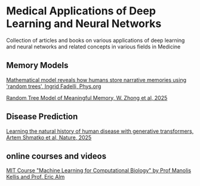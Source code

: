 # Medical Applications of Deep Learning and Neural Networks

Collection of articles and books on various applications of deep learning and neural networks and related concepts in various fields in Medicine

## Memory Models

[Mathematical model reveals how humans store narrative memories using 'random trees', Ingrid Fadelli, Phys.org](https://medicalxpress.com/news/2025-07-mathematical-reveals-humans-narrative-memories.html)

[Random Tree Model of Meaningful Memory, W. Zhong et al, 2025](https://github.com/dimitarpg13/deep_learning_in_medicine/blob/main/articles/Random_Tree_Model_of_Meaningful_Memory_Zhong_2025.pdf)

## Disease Prediction

[Learning the natural history of human disease with generative transformers, Artem Shmatko et al, Nature, 2025](https://github.com/dimitarpg13/deep_learning_in_medicine/blob/main/articles/Learning_the_natural_history_of_human_disease_with_generative_transformers_Shamtko_2025.pdf)

## online courses and videos

[MIT Course "Machine Learning for Computational Biology" by Prof Manolis Kellis and Prof. Eric Alm ](https://www.youtube.com/playlist?list=PLypiXJdtIca4gtioEPLIExlAKvu64z7rc)
